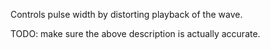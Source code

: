 Controls pulse width by distorting playback of the wave.

TODO: make sure the above description is actually accurate.
